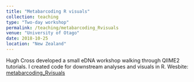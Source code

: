 ```yaml
---
title: "Metabarcoding R visuals"
collection: teaching
type: "Two-day workshop"
permalink: /teaching/metabarcoding_Rvisuals
venue: "University of Otago"
date: 2018-10-25
location: "New Zealand"
---
```


Hugh Cross developed a small eDNA workshop walking through QIIME2 tutorials. I created code for downstream analyses and visuals in R.
Wesbite: [metabarcoding_Rvisuals](https://github.com/ldutoit/metabarcoding_Rvisuals)
